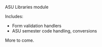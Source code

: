 ASU Libraries module

Includes:
* Form validation handlers
* ASU semester code handling, conversions

More to come.
